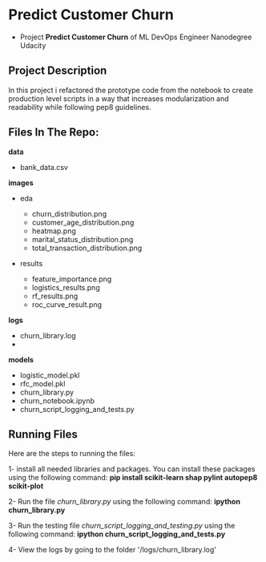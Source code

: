 # Predict Customer Churn

- Project **Predict Customer Churn** of ML DevOps Engineer Nanodegree Udacity

## Project Description
In this project i refactored the prototype code from the notebook to create production level scripts in a way that increases modularization and readability while following pep8 guidelines.

## Files In The Repo: 
**data**
   - bank_data.csv

**images**

   * eda
      - churn_distribution.png
      - customer_age_distribution.png
      - heatmap.png
      - marital_status_distribution.png
      - total_transaction_distribution.png

   * results
      - feature_importance.png
      - logistics_results.png
      - rf_results.png
      - roc_curve_result.png

**logs**

   - churn_library.log
   - 
**models**

   - logistic_model.pkl
   - rfc_model.pkl
   - churn_library.py
   - churn_notebook.ipynb
   - churn_script_logging_and_tests.py


## Running Files
Here are the steps to running the files:

1- install all needed libraries and packages. 
You can install these packages using the following command:
    **pip install scikit-learn shap pylint autopep8 scikit-plot**

2- Run the file *churn_library.py* using the following command:
    **ipython churn_library.py**

3- Run the testing file *churn_script_logging_and_testing.py* using the following command:
    **ipython churn_script_logging_and_tests.py**
    
4- View the logs by going to the folder '/logs/churn_library.log' 
